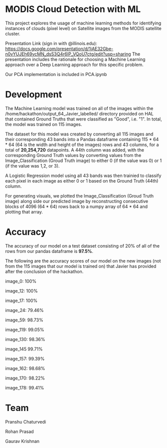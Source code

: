 # MODIS Cloud Detection with ML

This project explores the usage of machine learning methods for identifying instances of clouds (pixel level) on Satellite images from the MODIS satellite cluster.

Presentation Link (sign in with @illinois.edu): https://docs.google.com/presentation/d/1jAE32Gbe-n0vYUJEh69vcMN_dsS3Q4r6IP_VQoU7ctg/edit?usp=sharing
The presentation includes the rationale for choosing a Machine Learning approach over a Deep Learning approach for this specific problem.

Our PCA implementation is included in PCA.ipynb

# Development


The Machine Learning model was trained on all of the images within the /home/hackathon/output_64_Javier_labelled/ directory provided on HAL that contained Ground Truths that 
were classified as "Good", i.e. "1". In total, the model was trained on 115 images.

The dataset for this model was created by converting all 115 images and their corresponding 43 bands into a Pandas dataframe containing 115 * 64 * 64 (64 is the 
width and height of the images) rows and 43 columns, for a total of **20,254,720** datapoints. A 44th column was added, with the corresponding Ground Truth values
by converting values from the Image_Classification (Groud Truth image) to either 0 (if the value was 0) or 1 (if the value was 1,2, or 3).


A Logistic Regression model using all 43 bands was then trainied to classify each pixel in each image as either 0 or 1 based on the Ground Truth (44th) column. 

For generating visuals, we plotted the Image_Classification (Groud Truth image) along side our predicted image by reconstructing consecutive blocks of 4096 (64 * 64)
rows back to a numpy array of 64 * 64 and plotting that array.


# Accuracy


The accuracy of our model on a test dataset consisting of 20% of all of the rows from our pandas dataframe is **97.5%**.

The following are the accuracy scores of our model on the new images (not from the  115 images that our model is trained on) that Javier has 
provided after the conclusion of the hackathon.

image_0: 100%

image_12: 100%

image_17: 100%

image_24: 79.46%

image_59: 98.73%

image_119: 99.05%

image_130: 98.36%

image_145 99.71%

image_157: 99.39%

image_162: 98.68%

image_170: 98.22%

image_178: 99.41%


# Team

Pranshu Chaturvedi

Rohan Prasad

Gaurav Krishnan
